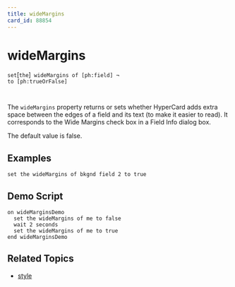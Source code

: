 ```yaml
---
title: wideMargins
card_id: 88854
---
```


# wideMargins

` set `[`the`]<code> wideMargins of [ph:field] ¬     to [ph:trueOrFalse]

</code>The `wideMargins` property returns or sets whether HyperCard adds extra space between the edges of a field and its text (to make it easier to read). It corresponds to the Wide Margins check box in a Field Info dialog box.

The default value is false. 


## Examples

```
set the wideMargins of bkgnd field 2 to true
```

## Demo Script

```
on wideMarginsDemo
  set the wideMargins of me to false
  wait 2 seconds
  set the wideMargins of me to true
end wideMarginsDemo
```

## Related Topics

* [style](/HyperTalkReference/properties/style)
